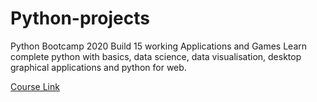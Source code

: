 # Python-projects

Python Bootcamp 2020 Build 15 working Applications and Games
Learn complete python with basics, data science, data visualisation, desktop graphical applications and python for web.

[Course Link](https://www.udemy.com/course/python-complete-bootcamp-2019-learn-by-applying-knowledge/)
